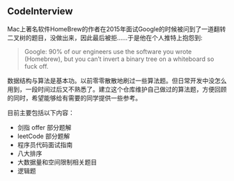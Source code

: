 ## CodeInterview
Mac上著名软件HomeBrew的作者在2015年面试Google的时候被问到了一道翻转二叉树的题目，没做出来，因此最后被拒……于是他在个人推特上抱怨到:

> Google: 90% of our engineers use the software you wrote (Homebrew), but you can’t invert a binary tree on a whiteboard so fuck off.



数据结构与算法是基本功。以前零零散散地刷过一些算法题。但日常开发中没怎么用到，一段时间过后又不熟悉了。建立这个仓库维护自己做过的算法题，方便回顾的同时，希望能够给有需要的同学提供一些参考。



目前主要包括以下内容：

- 剑指 offer 部分题解
- leetCode 部分题解
- 程序员代码面试指南
- 八大排序
- 大数据量和空间限制相关题目
- 逻辑题

